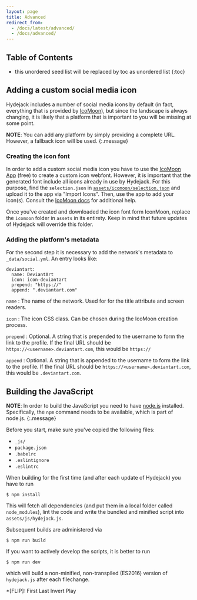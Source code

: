 ```yaml
---
layout: page
title: Advanced
redirect_from:
  - /docs/latest/advanced/
  - /docs/advanced/
---
```


## Table of Contents
* this unordered seed list will be replaced by toc as unordered list
{:toc}

## Adding a custom social media icon
Hydejack includes a number of social media icons by default (in fact, everything that is provided by [IcoMoon](https://icomoon.io/)), but since the landscape is always changing, it is likely that a platform that is important to you will be missing at some point.

**NOTE**: You can add any platform by simply providing a complete URL. However, a fallback icon <span class="icon-link"></span> will be used.
{:.message}

### Creating the icon font
In order to add a custom social media icon you have to use the [IcoMoon App](https://icomoon.io/app/) (free) to create a custom icon webfont. However, it is important that the generated font include all icons already in use by Hydejack. For this purpose, find the `selection.json` in [`assets/icomoon/selection.json`](https://github.com/qwtel/hydejack/blob/v6/assets/icomoon/selection.json) and upload it to the app via "Import Icons".
Then, use the app to add your icon(s).
Consult the [IcoMoon docs](https://icomoon.io/#docs) for additional help.

Once you've created and downloaded the icon font form IconMoon, replace the `icomoon` folder in `assets` in its entirety. Keep in mind that future updates of Hydejack will override this folder.

### Adding the platform's metadata
For the second step it is necessary to add the network's metadata to `_data/social.yml`.
An entry looks like:

    deviantart:
      name: DeviantArt
      icon: icon-deviantart
      prepend: "https://"
      append: ".deviantart.com"

`name`
: The name of the network. Used for for the title attribute and screen readers.

`icon`
: The icon CSS class. Can be chosen during the IcoMoon creation process.

`prepend`
: Optional. A string that is prepended to the username to form the link to the profile. If the final URL should be `https://<username>.deviantart.com`, this would be `https://`

`append`
: Optional. A string that is appended to the username to form the link to the profile. If the final URL should be `https://<username>.deviantart.com`, this would be `.deviantart.com`.

## Building the JavaScript
**NOTE**: In order to build the JavaScript you need to have [node.js](https://nodejs.org/en/) installed. Specifically, the `npm` command needs to be available, which is part of node.js.
{:.message}

Before you start, make sure you've copied the following files:
* `_js/`
* `package.json`
* `.babelrc`
* `.eslintignore`
* `.eslintrc`

When building for the first time (and after each update of Hydejack) you have to run

    $ npm install

This will fetch all dependencies (and put them in a local folder called `node_modules`), lint the code and write the bundled and minified script into `assets/js/hydejack.js`.

Subsequent builds are administered via

    $ npm run build

If you want to actively develop the scripts, it is better to run

    $ npm run dev

which will build a non-minified, non-transpiled (ES2016) version of `hydejack.js` after each filechange.

*[FLIP]: First Last Invert Play
